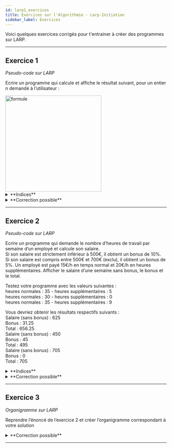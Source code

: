 ```yaml
---
id: larp1_exercices
title: Exercices sur l'Algorithmie - Larp-Initiation
sidebar_label: Exercices
---
```


Voici quelques exercices corrigés pour t'entrainer à créer des programmes sur LARP.

---

## Exercice 1

_Pseudo-code sur LARP_

Ecrire un programme qui calcule et affiche le résultat suivant, pour un entier n demandé à l’utilisateur :

<img src="./assets/larp_1_exercice_1.png" alt="formule" width="300"/>

<details>
<summary>**Indices**</summary>

Tester d’abord à la main pour des petites valeurs de n (n=2, n=3, ...).  
A chaque itération de boucle, utiliser le résultat précédent.

Pour information :
Dans LARP, la boucle FOR s’arrête jusqu’à une valeur incluse.  
Exemple : POUR i=1 JUSQU’A 3 → la boucle sera exécutée 3 fois et non 2

</details>

<details>
<summary>**Correction possible**</summary>

- Correction 1:
  ![formule](./assets/larp_1_exercice_2.png)

**Correction vidéo**

[<img src="http://i3.ytimg.com/vi/9SZ9GvubtIQ/maxresdefault.jpg">](https://www.youtube.com/watch?v=9SZ9GvubtIQ)

- Correction 2:
  ![formule](./assets/larp_1_exercice_3.png)

**Correction vidéo**

[<img src="http://i3.ytimg.com/vi/A9mR8zHRHlc/hqdefault.jpg">](https://www.youtube.com/watch?v=A9mR8zHRHlc)

</details>

---

## Exercice 2

_Pseudo-code sur LARP_

Ecrire un programme qui demande le nombre d’heures de travail par semaine d’un employé et calcule son salaire.  
Si son salaire est strictement inférieur à 500€, il obtient un bonus de 10%.  
Si son salaire est compris entre 500€ et 700€ (exclu), il obtient un bonus de 5%.
Un employé est payé 15€/h en temps normal et 20€/h en heures supplémentaires.
Afficher le salaire d’une semaine sans bonus, le bonus et le total.

Testez votre programme avec les valeurs suivantes :  
heures normales : 35 - heures supplémentaires : 5  
heures normales : 30 - heures supplémentaires : 0  
heures normales : 35 - heures supplémentaires : 9

Vous devriez obtenir les résultats respectifs suivants :  
Salaire (sans bonus) : 625  
Bonus : 31.25  
Total : 656.25  
Salaire (sans bonus) : 450  
Bonus : 45  
Total : 495  
Salaire (sans bonus) : 705  
Bonus : 0  
Total : 705

<details>
<summary>**Indices**</summary>

D’abord demander le nombre d’heures, calculer le salaire puis le bonus en fonction des 3 cas différents.
Ne pas oublier d’affecter une valeur au bonus dans le cas où le salaire est supérieur à 700€

</details>

<details>
<summary>**Correction possible**</summary>

- Correction 1:
  ![formule](./assets/larp_1_exercice_4.png)

**Correction vidéo**

[<img src="http://i3.ytimg.com/vi/8jM6vsHafxo/hqdefault.jpg">](https://www.youtube.com/watch?v=8jM6vsHafxo)

- Correction 2:
  ![formule](./assets/larp_1_exercice_5.png)

**Correction vidéo**

[<img src="http://i3.ytimg.com/vi/rDlNqN2s2F4/maxresdefault.jpg">](https://www.youtube.com/watch?v=rDlNqN2s2F4)

</details>

---

## Exercice 3

_Organigramme sur LARP_

Reprendre l’énoncé de l’exercice 2 et créer l’organigramme correspondant à votre solution

<details>
<summary>**Correction possible**</summary>

- Correction 1:

<img src="./assets/larp_1_exercice_6.png" alt="formule" width="600"/>

**Correction vidéo**

[<img src="http://i3.ytimg.com/vi/wJUMNqDVQwM/hqdefault.jpg">](https://www.youtube.com/watch?v=wJUMNqDVQwM)

- Correction 2:

<img src="./assets/larp_1_exercice_7.png" alt="formule" width="600"/>

</details>

---
